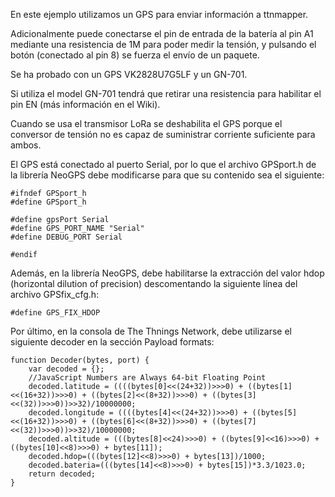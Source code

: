 En este ejemplo utilizamos un GPS para enviar información a ttnmapper.

Adicionalmente puede conectarse el pin de entrada de la batería al pin A1 mediante una resistencia de 1M para poder medir la tensión, y pulsando el botón (conectado al pin 8) se fuerza el envío de un paquete.

Se ha probado con un GPS VK2828U7G5LF y un GN-701.

Si utiliza el model GN-701 tendrá que retirar una resistencia para habilitar el pin EN (más información en el Wiki).

Cuando se usa el transmisor LoRa se deshabilita el GPS porque el conversor de tensión no es capaz de suministrar corriente suficiente para ambos.

El GPS está conectado al puerto Serial, por lo que el archivo GPSport.h de la librería NeoGPS debe modificarse para que su contenido sea el siguiente:
```
#ifndef GPSport_h
#define GPSport_h

#define gpsPort Serial
#define GPS_PORT_NAME "Serial"
#define DEBUG_PORT Serial

#endif
```
Además, en la librería NeoGPS, debe habilitarse la extracción del valor hdop (horizontal dilution of precision) descomentando la siguiente línea del archivo GPSfix_cfg.h:
```
#define GPS_FIX_HDOP
```
Por último, en la consola de The Thnings Network, debe utilizarse el siguiente decoder en la sección Payload formats:
```
function Decoder(bytes, port) {
    var decoded = {};
    //JavaScript Numbers are Always 64-bit Floating Point
    decoded.latitude = ((((bytes[0]<<(24+32))>>>0) + ((bytes[1]<<(16+32))>>>0) + ((bytes[2]<<(8+32))>>>0) + ((bytes[3]<<(32))>>>0))>>32)/10000000;
    decoded.longitude = ((((bytes[4]<<(24+32))>>>0) + ((bytes[5]<<(16+32))>>>0) + ((bytes[6]<<(8+32))>>>0) + ((bytes[7]<<(32))>>>0))>>32)/10000000;
    decoded.altitude = (((bytes[8]<<24)>>>0) + ((bytes[9]<<16)>>>0) + ((bytes[10]<<8)>>>0) + bytes[11]);
    decoded.hdop=(((bytes[12]<<8)>>>0) + bytes[13])/1000;
    decoded.bateria=(((bytes[14]<<8)>>>0) + bytes[15])*3.3/1023.0;
    return decoded;
}
```
